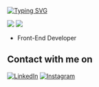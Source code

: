 [![Typing SVG](https://readme-typing-svg.demolab.com?font=Fira+Code&duration=2000&pause=2000&color=F7B60E&background=A4FF1600&center=true&vCenter=true&width=1000&height=70&lines=Hello+;My+name+is+Mohammad+Hassieb;I+am+a+student+who+loves+building+websites+and+mobile+apps)](https://git.io/typing-svg)

![](https://img.shields.io/badge/Web-Developer-FD5353) ![](https://img.shields.io/badge/UI/UX-Designer-276ccc) 

- Front-End Developer 


## Contact with me on


<p> <a href="" target="_blank"><img alt="LinkedIn" src="https://img.shields.io/badge/linkedin-%230077B5.svg?style=for-the-badge&logo=linkedin&logoColor=white" /></a> <a href="" target="_blank"><img alt="Instagram" src="https://img.shields.io/badge/Instagram-%23E4405F.svg?style=for-the-badge&logo=Instagram&logoColor=white" /></a>
  
